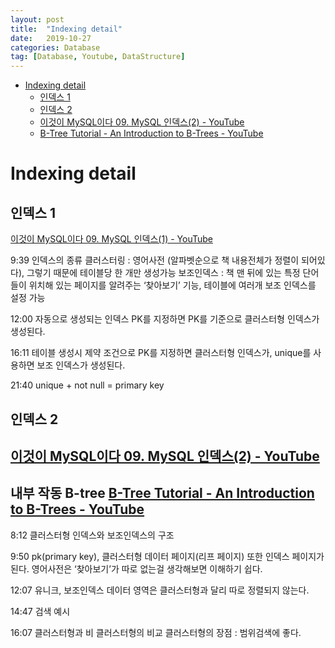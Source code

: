 ```yaml
---
layout: post
title:  "Indexing detail"
date:   2019-10-27
categories: Database
tag: [Database, Youtube, DataStructure]
---
```


- [Indexing detail](#indexing-detail)
  - [인덱스 1](#%ec%9d%b8%eb%8d%b1%ec%8a%a4-1)
  - [인덱스 2](#%ec%9d%b8%eb%8d%b1%ec%8a%a4-2)
  - [이것이 MySQL이다 09. MySQL 인덱스(2) - YouTube](#%ec%9d%b4%ea%b2%83%ec%9d%b4-mysql%ec%9d%b4%eb%8b%a4-09-mysql-%ec%9d%b8%eb%8d%b1%ec%8a%a42---youtube)
  - [B-Tree Tutorial - An Introduction to B-Trees - YouTube](#b-tree-tutorial---an-introduction-to-b-trees---youtube)

# Indexing detail
## 인덱스 1
[이것이 MySQL이다 09. MySQL 인덱스(1) - YouTube](https://www.youtube.com/watch?v=aTOFBD52060&list=PLVsNizTWUw7HhYtI-4GGmlJ5yxNdwNI_X&index=29)

9:39 인덱스의 종류
클러스터링 : 영어사전 (알파벳순으로 책 내용전체가 정렬이 되어있다), 그렇기 때문에 테이블당 한 개만 생성가능 
보조인덱스 : 책 맨 뒤에 있는 특정 단어들이 위치해 있는 페이지를 알려주는 ‘찾아보기’ 기능, 테이블에 여러개 보조 인덱스를 설정 가능 

12:00 자동으로 생성되는 인덱스
PK를 지정하면 PK를 기준으로 클러스터형 인덱스가 생성된다.

16:11 테이블 생성시 제약 조건으로 PK를 지정하면 클러스터형 인덱스가, unique를 사용하면 보조 인덱스가 생성된다. 

21:40 unique + not null = primary key

## 인덱스 2
[이것이 MySQL이다 09. MySQL 인덱스(2) - YouTube](https://www.youtube.com/watch?v=qW9X4w_SnT4&list=PLVsNizTWUw7HhYtI-4GGmlJ5yxNdwNI_X&index=30)
---
내부 작동 B-tree
[B-Tree Tutorial - An Introduction to B-Trees - YouTube](https://www.youtube.com/watch?v=C_q5ccN84C8)
---
8:12 클러스터형 인덱스와 보조인덱스의 구조 

9:50 pk(primary key), 클러스터형
데이터 페이지(리프 페이지) 또한 인덱스 페이지가된다. 영어사전은 ‘찾아보기’가 따로 없는걸 생각해보면 이해하기 쉽다. 

12:07 유니크, 보조인덱스 
데이터 영역은 클러스터형과 달리 따로 정렬되지 않는다.

14:47 검색 예시 

16:07 클러스터형과 비 클러스터형의 비교 
클러스터형의 장점 : 범위검색에 좋다. 
